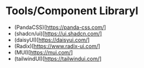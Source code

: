 # Tools/Component Libraryl
- (PandaCSS)[https://panda-css.com/]
- (shadcn/ui)[https://ui.shadcn.com/]
- (daisyUI)[https://daisyui.com/]
- (Radix)[https://www.radix-ui.com/]
- (MUI)[https://mui.com/]
- (tailwindUI)[https://tailwindui.com/]
